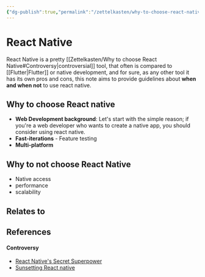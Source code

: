 ```yaml
---
{"dg-publish":true,"permalink":"/zettelkasten/why-to-choose-react-native/","title":"Why to choose React Native","tags":["status/todo","core/tech/languages/javascript"],"created":"2023-11-09T11:04:55.812+00:00"}
---
```



# React Native

React Native is a pretty [[Zettelkasten/Why to choose React Native#Controversy\|controversial]] tool, that often is compared to [[Flutter\|Flutter]] or native development, and for sure, as any other tool it has its own pros and cons, this note aims to provide guidelines about **when and when not** to use react native.

## Why to choose React native

- **Web Development background**: Let's start with the simple reason; if you're a web developer who wants to create a native app, you should consider using react native.
- **Fast-iterations** - Feature testing
- **Multi-platform** 

## Why to not choose React Native

- Native access
- performance
- scalability


## Relates to

## References

#### Controversy 
- [React Native's Secret Superpower](https://www.youtube.com/watch?v=wd9198xvlzc)
- [Sunsetting React native](https://medium.com/airbnb-engineering/sunsetting-react-native-1868ba28e30a)